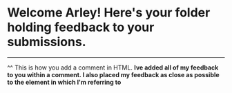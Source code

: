 # Welcome Arley! Here's your folder holding feedback to your submissions.
----------------------------------------------------------------------------------
<!-- [enter comment --> 
^^ This is how you add a comment in HTML. 
**Ive added all of my feedback to you within a comment. I also placed  my feedback as close as possible to the element in which I'm referring to**
